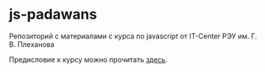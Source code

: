 # js-padawans
Репозиторий с материалами с курса по javascript от IT-Center РЭУ им. Г. В. Плеханова

Предисловие к курсу можно прочитать [здесь](/preface.md). 
